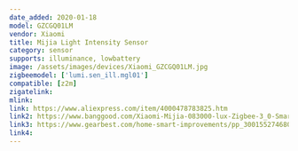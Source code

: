 ```yaml
---
date_added: 2020-01-18
model: GZCGQ01LM
vendor: Xiaomi
title: Mijia Light Intensity Sensor
category: sensor
supports: illuminance, lowbattery
image: /assets/images/devices/Xiaomi_GZCGQ01LM.jpg
zigbeemodel: ['lumi.sen_ill.mgl01']
compatible: [z2m]
zigatelink: 
mlink: 
link: https://www.aliexpress.com/item/4000478783825.htm
link2: https://www.banggood.com/Xiaomi-Mijia-083000-lux-Zigbee-3_0-Smart-Home-Light-Sensor-Monitor-Alarm-Work-with-Xiaomi-Multimode-ZigBee-3_0-Gateway-p-1607833.html
link3: https://www.gearbest.com/home-smart-improvements/pp_3001552746808221.html
link4: 
---
```


